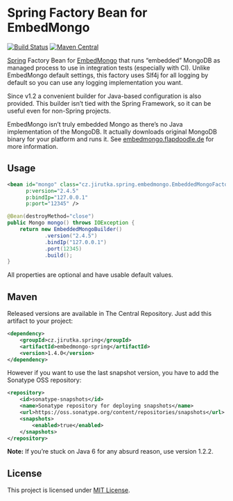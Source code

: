 Spring Factory Bean for EmbedMongo
==================================
[![Build Status](https://img.shields.io/travis/jirutka/embedmongo-spring/master.svg?style=flat)](https://travis-ci.org/jirutka/embedmongo-spring)
[![Maven Central](https://maven-badges.herokuapp.com/maven-central/cz.jirutka.spring/embedmongo-spring/badge.svg?style=flat)](https://maven-badges.herokuapp.com/maven-central/cz.jirutka.spring/embedmongo-spring)

[Spring](http://www.springsource.org/spring-framework) Factory Bean for [EmbedMongo](https://github.com/flapdoodle-oss/embedmongo.flapdoodle.de) that runs “embedded” MongoDB as managed process to use in integration tests (especially with CI). Unlike EmbedMongo default settings, this factory uses Slf4j for all logging by default so you can use any logging implementation you want.

Since v1.2 a convenient builder for Java-based configuration is also provided. This builder isn’t tied with the Spring Framework, so it can be useful even for non-Spring projects.

EmbedMongo isn’t truly embedded Mongo as there’s no Java implementation of the MongoDB. It actually downloads original MongoDB binary for your platform and runs it. See [embedmongo.flapdoodle.de](https://github.com/flapdoodle-oss/embedmongo.flapdoodle.de) for more information.


Usage
-----

```xml
<bean id="mongo" class="cz.jirutka.spring.embedmongo.EmbeddedMongoFactoryBean"
      p:version="2.4.5"
      p:bindIp="127.0.0.1"
      p:port="12345" />
```

```java
@Bean(destroyMethod="close")
public Mongo mongo() throws IOException {
    return new EmbeddedMongoBuilder()
            .version("2.4.5")
            .bindIp("127.0.0.1")
            .port(12345)
            .build();
}
```

All properties are optional and have usable default values.


Maven
-----

Released versions are available in The Central Repository. Just add this artifact to your project:

```xml
<dependency>
    <groupId>cz.jirutka.spring</groupId>
    <artifactId>embedmongo-spring</artifactId>
    <version>1.4.0</version>
</dependency>
```

However if you want to use the last snapshot version, you have to add the Sonatype OSS repository:

```xml
<repository>
    <id>sonatype-snapshots</id>
    <name>Sonatype repository for deploying snapshots</name>
    <url>https://oss.sonatype.org/content/repositories/snapshots</url>
    <snapshots>
        <enabled>true</enabled>
    </snapshots>
</repository>
```

**Note:** If you’re stuck on Java 6 for any absurd reason, use version 1.2.2.


License
-------

This project is licensed under [MIT License](http://opensource.org/licenses/MIT).
